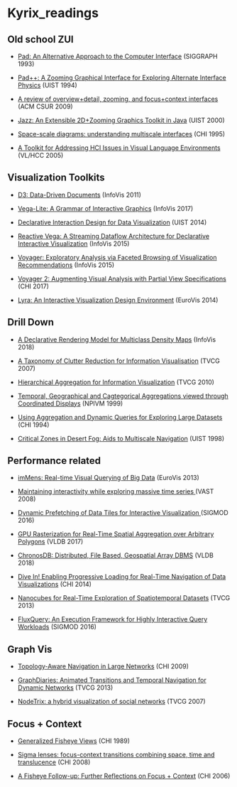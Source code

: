 # Kyrix_readings

## <a name='zui'> Old school ZUI

* [Pad: An Alternative Approach to the Computer Interface](https://mrl.nyu.edu/~perlin/pad-siggraph.pdf) (SIGGRAPH 1993)

* [Pad++: A Zooming Graphical Interface for Exploring Alternate Interface Physics](https://www.cs.umd.edu/hcil/pad++/papers/uist-94-pad/uist-94-pad.pdf) (UIST 1994)

* [A review of overview+detail, zooming, and focus+context interfaces](https://www.cc.gatech.edu/~stasko/7450/Papers/cockburn-surveys08.pdf) (ACM CSUR 2009)

* [Jazz: An Extensible 2D+Zooming Graphics Toolkit in Java](http://www.cs.umd.edu/hcil/trs/99-07/99-07.pdf) (UIST 2000)

* [Space-scale diagrams: understanding multiscale interfaces](http://citeseerx.ist.psu.edu/viewdoc/download?doi=10.1.1.74.6616&rep=rep1&type=pdf) (CHI 1995)

* [A Toolkit for Addressing HCI Issues in Visual Language Environments](https://hal.inria.fr/inria-00107339/document) (VL/HCC 2005)

## <a name='toolkits'> Visualization Toolkits
  
* [D3: Data-Driven Documents](http://vis.stanford.edu/files/2011-D3-InfoVis.pdf) (InfoVis 2011)

* [Vega-Lite: A Grammar of Interactive Graphics](http://idl.cs.washington.edu/files/2017-VegaLite-InfoVis.pdf) (InfoVis 2017)

* [Declarative Interaction Design for Data Visualization](http://idl.cs.washington.edu/files/2014-DeclarativeInteraction-UIST.pdf) (UIST 2014)

* [Reactive Vega: A Streaming Dataflow Architecture for Declarative Interactive Visualization](http://idl.cs.washington.edu/files/2015-ReactiveVega-InfoVis.pdf) (InfoVis 2015)

* [Voyager: Exploratory Analysis via Faceted Browsing of Visualization Recommendations](http://idl.cs.washington.edu/files/2015-Voyager-InfoVis.pdf) (InfoVis 2015)
* [Voyager 2: Augmenting Visual Analysis with Partial View Specifications](http://idl.cs.washington.edu/files/2017-Voyager2-CHI.pdf) (CHI 2017)

* [Lyra: An Interactive Visualization Design Environment](http://idl.cs.washington.edu/files/2014-Lyra-EuroVis.pdf) (EuroVis 2014)

## <a name='perf'> Drill Down

* [A Declarative Rendering Model for Multiclass Density Maps](https://doi.org/10.1109/TVCG.2018.2865141) (InfoVis 2018)

* [A Taxonomy of Clutter Reduction for Information Visualisation](https://ieeexplore.ieee.org/stamp/stamp.jsp?arnumber=4376143) (TVCG 2007)

* [Hierarchical Aggregation for Information Visualization](https://engineering.purdue.edu/~elm/projects/hieragg/hieragg.pdf) (TVCG 2010)

* [Temporal, Geographical and Cagtegorical Aggregations viewed through Coordinated Displays](http://cvs.cs.umd.edu/~ben/papers/Fredrikson1999Temporal.pdf) (NPIVM 1999)

* [Using Aggregation and Dynamic Queries for Exploring Large Datasets](https://www.researchgate.net/profile/Jade_Stewart/publication/221516020_Using_Aggregation_and_Dynamic_Queries_for_Exploring_Large_Data_Sets/links/0046353aeb8a9a8c5f000000/Using-Aggregation-and-Dynamic-Queries-for-Exploring-Large-Data-Sets.pdf) (CHI 1994)

* [Critical Zones in Desert Fog: Aids to Multiscale Navigation](http://citeseerx.ist.psu.edu/viewdoc/download?doi=10.1.1.440.7387&rep=rep1&type=pdf) (UIST 1998)

## <a name='perf'> Performance related
  
* [imMens: Real-time Visual Querying of Big Data](https://sfu-db.github.io/cmpt884-fall16/Papers/immens.pdf) (EuroVis 2013)

* [Maintaining interactivity while exploring massive time series
](http://citeseerx.ist.psu.edu/viewdoc/download?doi=10.1.1.477.4362&rep=rep1&type=pdf) (VAST 2008)

* [Dynamic Prefetching of Data Tiles for Interactive Visualization
](http://www.cs.tufts.edu/comp/250VIS/papers/ForeCache-SIGMOD2016.pdf) (SIGMOD 2016)

* [GPU Rasterization for Real-Time Spatial Aggregation over Arbitrary Polygons](http://www.vldb.org/pvldb/vol11/p352-zacharatou.pdf) (VLDB 2017)

* [ChronosDB: Distributed, File Based, Geospatial Array DBMS](http://www.vldb.org/pvldb/vol11/p1247-zalipynis.pdf) (VLDB 2018)

* [Dive In! Enabling Progressive Loading for Real-Time Navigation of Data Visualizations](https://d2f99xq7vri1nk.cloudfront.net/legacy_app_files/pdf/p561-glueck.pdf) (CHI 2014)

* [Nanocubes for Real-Time Exploration of Spatiotemporal Datasets](http://citeseerx.ist.psu.edu/viewdoc/download?doi=10.1.1.394.4736&rep=rep1&type=pdf) (TVCG 2013)

* [FluxQuery: An Execution Framework for Highly Interactive Query Workloads](https://dl.acm.org/citation.cfm?id=2882945) (SIGMOD 2016)

## <a name='graph'> Graph Vis

* [Topology-Aware Navigation in Large Networks](https://hal.inria.fr/inria-00373679/document) (CHI 2009)

* [GraphDiaries: Animated Transitions and Temporal Navigation for Dynamic Networks](https://ieeexplore.ieee.org/abstract/document/6658746) (TVCG 2013)

* [NodeTrix: a hybrid visualization of social networks](https://www.microsoft.com/en-us/research/wp-content/uploads/2016/12/Henry_infovis07.pdf) (TVCG 2007)

## <a name='focuscontext'> Focus + Context

* [Generalized Fisheye Views](http://citeseerx.ist.psu.edu/viewdoc/download?doi=10.1.1.124.1233&rep=rep1&type=pdf) (CHI 1989)

* [Sigma lenses: focus-context transitions combining space, time and translucence](https://www.lri.fr/~appert/website/papers/SigmaLenses.pdf) (CHI 2008)

* [A Fisheye Follow-up: Further Reflections on Focus + Context](http://vis.berkeley.edu/files/chi06/Furnas_p999.pdf) (CHI 2006)
